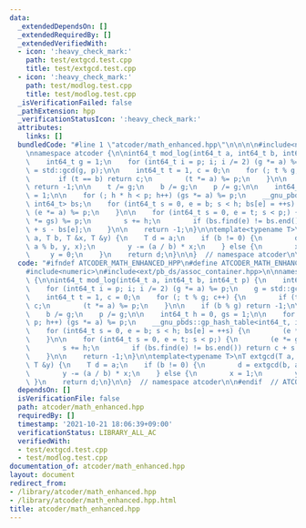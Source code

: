```yaml
---
data:
  _extendedDependsOn: []
  _extendedRequiredBy: []
  _extendedVerifiedWith:
  - icon: ':heavy_check_mark:'
    path: test/extgcd.test.cpp
    title: test/extgcd.test.cpp
  - icon: ':heavy_check_mark:'
    path: test/modlog.test.cpp
    title: test/modlog.test.cpp
  _isVerificationFailed: false
  _pathExtension: hpp
  _verificationStatusIcon: ':heavy_check_mark:'
  attributes:
    links: []
  bundledCode: "#line 1 \"atcoder/math_enhanced.hpp\"\n\n\n\n#include<numeric>\n#include<ext/pb_ds/assoc_container.hpp>\n\
    \nnamespace atcoder {\n\nint64_t mod_log(int64_t a, int64_t b, int64_t p) {\n\
    \    int64_t g = 1;\n    for (int64_t i = p; i; i /= 2) (g *= a) %= p;\n    g\
    \ = std::gcd(g, p);\n\n    int64_t t = 1, c = 0;\n    for (; t % g; c++) {\n \
    \       if (t == b) return c;\n        (t *= a) %= p;\n    }\n\n    if (b % g)\
    \ return -1;\n\n    t /= g;\n    b /= g;\n    p /= g;\n\n    int64_t h = 0, gs\
    \ = 1;\n\n    for (; h * h < p; h++) (gs *= a) %= p;\n    __gnu_pbds::gp_hash_table<int64_t,\
    \ int64_t> bs;\n    for (int64_t s = 0, e = b; s < h; bs[e] = ++s) {\n       \
    \ (e *= a) %= p;\n    }\n\n    for (int64_t s = 0, e = t; s < p;) {\n        (e\
    \ *= gs) %= p;\n        s += h;\n        if (bs.find(e) != bs.end()) return c\
    \ + s - bs[e];\n    }\n\n    return -1;\n}\n\ntemplate<typename T>\nT extgcd(T\
    \ a, T b, T &x, T &y) {\n    T d = a;\n    if (b != 0) {\n        d = extgcd(b,\
    \ a % b, y, x);\n        y -= (a / b) * x;\n    } else {\n        x = 1;\n   \
    \     y = 0;\n    }\n    return d;\n}\n\n}  // namespace atcoder\n\n\n"
  code: "#ifndef ATCODER_MATH_ENHANCED_HPP\n#define ATCODER_MATH_ENHANCED_HPP 1\n\n\
    #include<numeric>\n#include<ext/pb_ds/assoc_container.hpp>\n\nnamespace atcoder\
    \ {\n\nint64_t mod_log(int64_t a, int64_t b, int64_t p) {\n    int64_t g = 1;\n\
    \    for (int64_t i = p; i; i /= 2) (g *= a) %= p;\n    g = std::gcd(g, p);\n\n\
    \    int64_t t = 1, c = 0;\n    for (; t % g; c++) {\n        if (t == b) return\
    \ c;\n        (t *= a) %= p;\n    }\n\n    if (b % g) return -1;\n\n    t /= g;\n\
    \    b /= g;\n    p /= g;\n\n    int64_t h = 0, gs = 1;\n\n    for (; h * h <\
    \ p; h++) (gs *= a) %= p;\n    __gnu_pbds::gp_hash_table<int64_t, int64_t> bs;\n\
    \    for (int64_t s = 0, e = b; s < h; bs[e] = ++s) {\n        (e *= a) %= p;\n\
    \    }\n\n    for (int64_t s = 0, e = t; s < p;) {\n        (e *= gs) %= p;\n\
    \        s += h;\n        if (bs.find(e) != bs.end()) return c + s - bs[e];\n\
    \    }\n\n    return -1;\n}\n\ntemplate<typename T>\nT extgcd(T a, T b, T &x,\
    \ T &y) {\n    T d = a;\n    if (b != 0) {\n        d = extgcd(b, a % b, y, x);\n\
    \        y -= (a / b) * x;\n    } else {\n        x = 1;\n        y = 0;\n   \
    \ }\n    return d;\n}\n\n}  // namespace atcoder\n\n#endif  // ATCODER_MATH_ENHANCED_HPP\n"
  dependsOn: []
  isVerificationFile: false
  path: atcoder/math_enhanced.hpp
  requiredBy: []
  timestamp: '2021-10-21 18:06:39+09:00'
  verificationStatus: LIBRARY_ALL_AC
  verifiedWith:
  - test/extgcd.test.cpp
  - test/modlog.test.cpp
documentation_of: atcoder/math_enhanced.hpp
layout: document
redirect_from:
- /library/atcoder/math_enhanced.hpp
- /library/atcoder/math_enhanced.hpp.html
title: atcoder/math_enhanced.hpp
---
```

